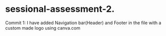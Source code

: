 ﻿# sessional-assessment-2.
 
 Commit 1: I have added Navigation bar(Header) and Footer in the file with a custom made logo using canva.com

